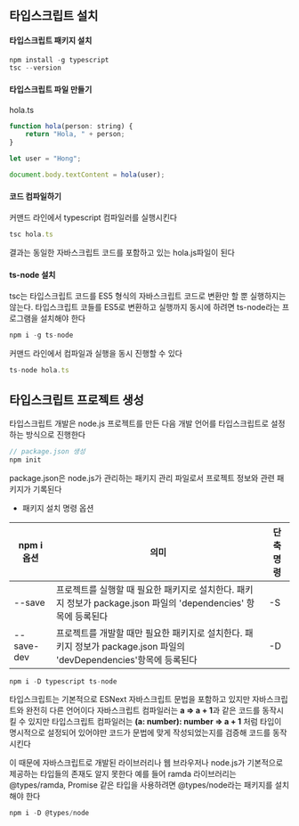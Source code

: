 ## 타입스크립트 설치

#### 타입스크립트 패키지 설치
```js
npm install -g typescript
tsc --version
```

#### 타입스크립트 파일 만들기

hola.ts
```js
function hola(person: string) {
    return "Hola, " + person;
}

let user = "Hong";

document.body.textContent = hola(user);
```

#### 코드 컴파일하기

커맨드 라인에서 typescript 컴파일러를 실행시킨다
```js
tsc hola.ts
```
결과는 동일한 자바스크립트 코드를 포함하고 있는 hola.js파일이 된다


#### ts-node 설치
tsc는 타입스크립트 코드를 ES5 형식의 자바스크립트 코드로 변환만 할 뿐 실행하지는 않는다.
타입스크립트 코들를 ES5로 변환하고 실행까지 동시에 하려면 ts-node라는 프로그램을 설치해야 한다
```js
npm i -g ts-node
```

커맨드 라인에서 컴파일과 실행을 동시 진행할 수 있다
```js
ts-node hola.ts
```


## 타입스크립트 프로젝트 생성

타입스크립트 개발은 node.js 프로젝트를 만든 다음 개발 언어를 타입스크립트로 설정하는 방식으로 진행한다

```js
// package.json 생성
npm init
```
package.json은 node.js가 관리하는 패키지 관리 파일로서 프로젝트 정보와 관련 패키지가 기록된다

- 패키지 설치 명령 옵션

| npm i 옵션 | 의미              | 단축 명령 | 
| ---- | --------------------- | ------- | 
| --save | 프로젝트를 실행할 때 필요한 패키지로 설치한다. 패키지 정보가 package.json 파일의 'dependencies' 항목에 등록된다 | -S | 
| --save-dev | 프로젝트를 개발할 때만 필요한 패키지로 설치한다. 패키지 정보가 package.json 파일의 'devDependencies'항목에 등록된다 | -D | 

```js
npm i -D typescript ts-node
```

타입스크립트는 기본적으로 ESNext 자바스크립트 문법을 포함하고 있지만 자바스크립트와 완전히 다른 언어이다
자바스크립트 컴파일러는 **a => a + 1**과 같은 코드를 동작시킬 수 있지만
타입스크립트 컴파일러는 **(a: number): number => a + 1** 처럼 타입이 명시적으로 설정되어 있어야만 코드가 문법에 맞게 작성되었는지를 검증해 코드를 동작시킨다

이 때문에 자바스크립트로 개발된 라이브러리나 웹 브라우저나 node.js가 기본적으로제공하는 타입들의 존재도 알지 못한다
예를 들어 ramda 라이브러리는 @types/ramda, Promise 같은 타입을 사용하려면 @types/node라는 패키지를 설치해야 한다
```js
npm i -D @types/node
```

